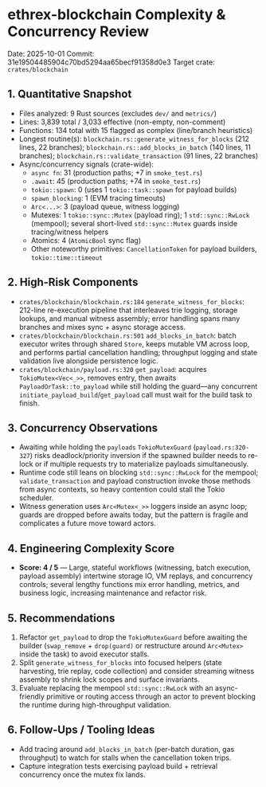 # ethrex-blockchain Complexity & Concurrency Review

Date: 2025-10-01
Commit: 31e19504485904c70bd5294aa65becf91358d0e3
Target crate: `crates/blockchain`

## 1. Quantitative Snapshot
- Files analyzed: 9 Rust sources (excludes `dev/` and `metrics/`)
- Lines: 3,839 total / 3,033 effective (non-empty, non-comment)
- Functions: 134 total with 15 flagged as complex (line/branch heuristics)
- Longest routine(s): `blockchain.rs::generate_witness_for_blocks` (212 lines, 22 branches); `blockchain.rs::add_blocks_in_batch` (140 lines, 11 branches); `blockchain.rs::validate_transaction` (91 lines, 22 branches)
- Async/concurrency signals (crate-wide):
  - `async fn`: 31 (production paths; +7 in `smoke_test.rs`)
  - `.await`: 45 (production paths; +74 in `smoke_test.rs`)
  - `tokio::spawn`: 0 (uses 1 `tokio::task::spawn` for payload builds)
  - `spawn_blocking`: 1 (EVM tracing timeouts)
  - `Arc<...>`: 3 (payload queue, witness logging)
  - Mutexes: 1 `tokio::sync::Mutex` (payload ring); 1 `std::sync::RwLock` (mempool); several short-lived `std::sync::Mutex` guards inside tracing/witness helpers
  - Atomics: 4 (`AtomicBool` sync flag)
  - Other noteworthy primitives: `CancellationToken` for payload builders, `tokio::time::timeout`

## 2. High-Risk Components
- `crates/blockchain/blockchain.rs:184` `generate_witness_for_blocks`: 212-line re-execution pipeline that interleaves trie logging, storage lookups, and manual witness assembly; error handling spans many branches and mixes sync + async storage access.
- `crates/blockchain/blockchain.rs:501` `add_blocks_in_batch`: batch executor writes through shared `Store`, keeps mutable VM across loop, and performs partial cancellation handling; throughput logging and state validation live alongside persistence logic.
- `crates/blockchain/payload.rs:320` `get_payload`: acquires `TokioMutex<Vec<_>>`, removes entry, then awaits `PayloadOrTask::to_payload` while still holding the guard—any concurrent `initiate_payload_build`/`get_payload` call must wait for the build task to finish.

## 3. Concurrency Observations
- Awaiting while holding the `payloads` `TokioMutexGuard` (`payload.rs:320-327`) risks deadlock/priority inversion if the spawned builder needs to re-lock or if multiple requests try to materialize payloads simultaneously.
- Runtime code still leans on blocking `std::sync::RwLock` for the mempool; `validate_transaction` and payload construction invoke those methods from async contexts, so heavy contention could stall the Tokio scheduler.
- Witness generation uses `Arc<Mutex<_>>` loggers inside an async loop; guards are dropped before awaits today, but the pattern is fragile and complicates a future move toward actors.

## 4. Engineering Complexity Score
- **Score: 4 / 5** — Large, stateful workflows (witnessing, batch execution, payload assembly) intertwine storage IO, VM replays, and concurrency controls; several lengthy functions mix error handling, metrics, and business logic, increasing maintenance and refactor risk.

## 5. Recommendations
1. Refactor `get_payload` to drop the `TokioMutexGuard` before awaiting the builder (`swap_remove` + `drop(guard)` or restructure around `Arc<Mutex>` inside the task) to avoid executor stalls.
2. Split `generate_witness_for_blocks` into focused helpers (state harvesting, trie replay, code collection) and consider streaming witness assembly to shrink lock scopes and surface invariants.
3. Evaluate replacing the mempool `std::sync::RwLock` with an async-friendly primitive or routing access through an actor to prevent blocking the runtime during high-throughput validation.

## 6. Follow-Ups / Tooling Ideas
- Add tracing around `add_blocks_in_batch` (per-batch duration, gas throughput) to watch for stalls when the cancellation token trips.
- Capture integration tests exercising payload build + retrieval concurrency once the mutex fix lands.
